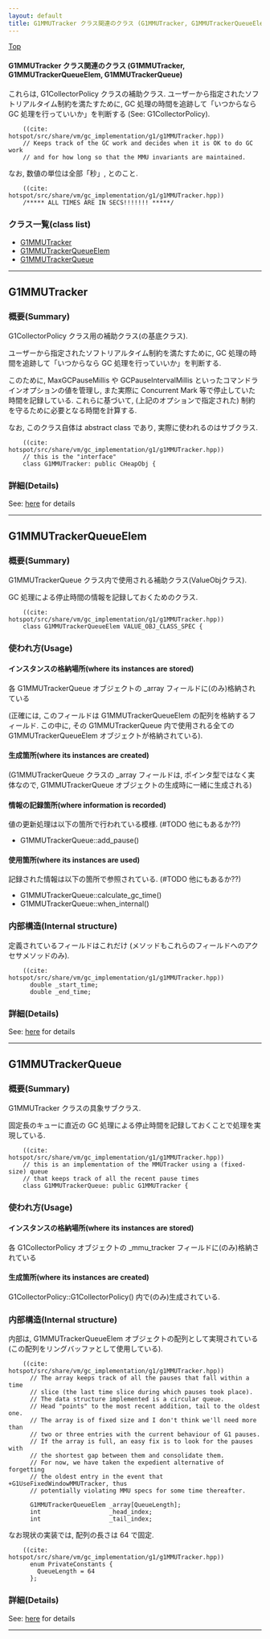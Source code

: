 ```yaml
---
layout: default
title: G1MMUTracker クラス関連のクラス (G1MMUTracker, G1MMUTrackerQueueElem, G1MMUTrackerQueue)
---
```

[Top](../index.html)

#### G1MMUTracker クラス関連のクラス (G1MMUTracker, G1MMUTrackerQueueElem, G1MMUTrackerQueue)

これらは, G1CollectorPolicy クラスの補助クラス.
ユーザーから指定されたソフトリアルタイム制約を満たすために, GC 処理の時間を追跡して「いつからなら GC 処理を行っていいか」を判断する (See: G1CollectorPolicy).


```
    ((cite: hotspot/src/share/vm/gc_implementation/g1/g1MMUTracker.hpp))
    // Keeps track of the GC work and decides when it is OK to do GC work
    // and for how long so that the MMU invariants are maintained.
```

なお, 数値の単位は全部「秒」, とのこと.


```
    ((cite: hotspot/src/share/vm/gc_implementation/g1/g1MMUTracker.hpp))
    /***** ALL TIMES ARE IN SECS!!!!!!! *****/
```


### クラス一覧(class list)

  * [G1MMUTracker](#no0UqDwp1X)
  * [G1MMUTrackerQueueElem](#noiw3iFQ5D)
  * [G1MMUTrackerQueue](#nonpMDBOY8)


---
## <a name="no0UqDwp1X" id="no0UqDwp1X">G1MMUTracker</a>

### 概要(Summary)
G1CollectorPolicy クラス用の補助クラス(の基底クラス).

ユーザーから指定されたソフトリアルタイム制約を満たすために, 
GC 処理の時間を追跡して「いつからなら GC 処理を行っていいか」を判断する.

このために, MaxGCPauseMillis や GCPauseIntervalMillis といったコマンドラインオプションの値を管理し,
また実際に Concurrent Mark 等で停止していた時間を記録している.
これらに基づいて, (上記のオプションで指定された) 制約を守るために必要となる時間を計算する.

なお, このクラス自体は abstract class であり, 実際に使われるのはサブクラス.


```
    ((cite: hotspot/src/share/vm/gc_implementation/g1/g1MMUTracker.hpp))
    // this is the "interface"
    class G1MMUTracker: public CHeapObj {
```




### 詳細(Details)
See: [here](../doxygen/classG1MMUTracker.html) for details

---
## <a name="noiw3iFQ5D" id="noiw3iFQ5D">G1MMUTrackerQueueElem</a>

### 概要(Summary)
G1MMUTrackerQueue クラス内で使用される補助クラス(ValueObjクラス).

GC 処理による停止時間の情報を記録しておくためのクラス.


```
    ((cite: hotspot/src/share/vm/gc_implementation/g1/g1MMUTracker.hpp))
    class G1MMUTrackerQueueElem VALUE_OBJ_CLASS_SPEC {
```

### 使われ方(Usage)
#### インスタンスの格納場所(where its instances are stored)
各 G1MMUTrackerQueue オブジェクトの _array フィールドに(のみ)格納されている

(正確には, このフィールドは G1MMUTrackerQueueElem の配列を格納するフィールド.
この中に, その G1MMUTrackerQueue 内で使用される全ての G1MMUTrackerQueueElem オブジェクトが格納されている).

#### 生成箇所(where its instances are created)
(G1MMUTrackerQueue クラスの _array フィールドは, ポインタ型ではなく実体なので,
 G1MMUTrackerQueue オブジェクトの生成時に一緒に生成される)

#### 情報の記録箇所(where information is recorded)
値の更新処理は以下の箇所で行われている模様. (#TODO 他にもあるか??)

* G1MMUTrackerQueue::add_pause()

#### 使用箇所(where its instances are used)
記録された情報は以下の箇所で参照されている. (#TODO 他にもあるか??)

* G1MMUTrackerQueue::calculate_gc_time()
* G1MMUTrackerQueue::when_internal() 

### 内部構造(Internal structure)
定義されているフィールドはこれだけ
(メソッドもこれらのフィールドへのアクセサメソッドのみ).


```
    ((cite: hotspot/src/share/vm/gc_implementation/g1/g1MMUTracker.hpp))
      double _start_time;
      double _end_time;
```




### 詳細(Details)
See: [here](../doxygen/classG1MMUTrackerQueueElem.html) for details

---
## <a name="nonpMDBOY8" id="nonpMDBOY8">G1MMUTrackerQueue</a>

### 概要(Summary)
G1MMUTracker クラスの具象サブクラス.

固定長のキューに直近の GC 処理による停止時間を記録しておくことで処理を実現している.


```
    ((cite: hotspot/src/share/vm/gc_implementation/g1/g1MMUTracker.hpp))
    // this is an implementation of the MMUTracker using a (fixed-size) queue
    // that keeps track of all the recent pause times
    class G1MMUTrackerQueue: public G1MMUTracker {
```

### 使われ方(Usage)
#### インスタンスの格納場所(where its instances are stored)
各 G1CollectorPolicy オブジェクトの _mmu_tracker フィールドに(のみ)格納されている

#### 生成箇所(where its instances are created)
G1CollectorPolicy::G1CollectorPolicy() 内で(のみ)生成されている.

### 内部構造(Internal structure)
内部は, G1MMUTrackerQueueElem オブジェクトの配列として実現されている
(この配列をリングバッファとして使用している).


```
    ((cite: hotspot/src/share/vm/gc_implementation/g1/g1MMUTracker.hpp))
      // The array keeps track of all the pauses that fall within a time
      // slice (the last time slice during which pauses took place).
      // The data structure implemented is a circular queue.
      // Head "points" to the most recent addition, tail to the oldest one.
      // The array is of fixed size and I don't think we'll need more than
      // two or three entries with the current behaviour of G1 pauses.
      // If the array is full, an easy fix is to look for the pauses with
      // the shortest gap between them and consolidate them.
      // For now, we have taken the expedient alternative of forgetting
      // the oldest entry in the event that +G1UseFixedWindowMMUTracker, thus
      // potentially violating MMU specs for some time thereafter.
    
      G1MMUTrackerQueueElem _array[QueueLength];
      int                   _head_index;
      int                   _tail_index;
```

なお現状の実装では, 配列の長さは 64 で固定.


```
    ((cite: hotspot/src/share/vm/gc_implementation/g1/g1MMUTracker.hpp))
      enum PrivateConstants {
        QueueLength = 64
      };
```





### 詳細(Details)
See: [here](../doxygen/classG1MMUTrackerQueue.html) for details

---
